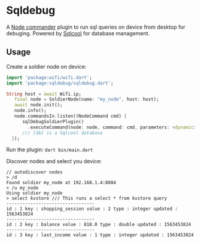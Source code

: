 # Sqldebug

A [Node commander](https://github.com/synw/nodecommander) plugin to run sql queries on device from desktop for debuging. Powered by [Sqlcool](https://github.com/synw/sqlcool) for database management.

## Usage

Create a soldier node on device:

   ```dart
   import 'package:wifi/wifi.dart';
   import 'package:sqldebug/sqldebug.dart';

   String host = await Wifi.ip;
      final node = SoldierNode(name: "my_node", host: host);
      await node.init();
      node.info();
      node.commandsIn.listen((NodeCommand cmd) {
         sqlDebugSoldierPlugin()
           .executeCommand(node: node, command: cmd, parameters: <dynamic>[db]);
         /// [db] is a Sqlcool database
     });
   ```

Run the plugin: `dart bin/main.dart`

Discover nodes and select you device:

   ```
   // autodiscover nodes
   > /d
   Found soldier my_node at 192.168.1.4:8084
   > /u my_node
   Using soldier my_node
   > select kvstore /// This runs a select * from kvstore query
   ---------------------------------
   id : 1 key : shopping_session value : 2 type : integer updated : 1563453824
   ---------------------------------
   id : 2 key : balance value : 818.0 type : double updated : 1563453824
   ---------------------------------
   id : 3 key : last_income value : 1 type : integer updated : 1563453824
   ```
